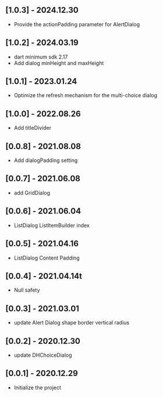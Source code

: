 ## [1.0.3] - 2024.12.30

- Provide the actionPadding parameter for AlertDialog

## [1.0.2] - 2024.03.19

- dart minimum sdk 2.17
- Add dialog minHeight and maxHeight

## [1.0.1] - 2023.01.24

- Optimize the refresh mechanism for the multi-choice dialog

## [1.0.0] - 2022.08.26

- Add titleDivider

## [0.0.8] - 2021.08.08

- Add dialogPadding setting

## [0.0.7] - 2021.06.08

- add GridDialog

## [0.0.6] - 2021.06.04

- ListDialog ListItemBuilder index

## [0.0.5] - 2021.04.16

- ListDialog Content Padding

## [0.0.4] - 2021.04.14t

- Null safety

## [0.0.3] - 2021.03.01 

- update Alert Dialog shape border vertical radius 


## [0.0.2] - 2020.12.30 

- update DHChoiceDialog 


## [0.0.1] - 2020.12.29 

- Initialize the project
